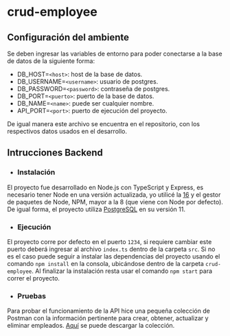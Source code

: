 # crud-employee

## Configuración del ambiente
Se deben ingresar las variables de entorno para poder conectarse a la base de datos de la siguiente forma:
  - DB_HOST=`<host>`: host de la base de datos.
  - DB_USERNAME=`<username>`: usuario de postgres.
  - DB_PASSWORD=`<password>`: contraseña de postgres.
  - DB_PORT=`<puerto>`: puerto de la base de datos.
  - DB_NAME=`<name>`: puede ser cualquier nombre.
  - API_PORT=`<port>`: puerto de ejecución del proyecto.

De igual manera este archivo se encuentra en el repositorio, con los respectivos datos usados en el desarrollo.

## Intrucciones Backend

- ### Instalación
El proyecto fue desarrollado en Node.js con TypeScript y Express, es necesario tener Node en una versión actualizada, yo utilicé la [16](https://nodejs.org/es/download/) y el gestor de paquetes de Node, NPM, mayor a la 8 (que viene con Node por defecto). De igual forma, el proyecto utiliza [PostgreSQL](https://www.postgresql.org/about/news/postgresql-11-released-1894/) en su versión 11.

- ### Ejecución
El proyecto corre por defecto en el puerto `1234`, si requiere cambiar este puerto deberá ingresar al archivo `index.ts` dentro de la carpeta `src`. Si no es el caso puede seguir a instalar las dependencias del proyecto usando el comando `npm install` en la consola, ubicándose dentro de la carpeta `crud-employee`. Al finalizar la instalación resta usar el comando `npm start` para correr el proyecto.

- ### Pruebas
Para probar el funcionamiento de la API hice una pequeña colección de Postman con la información pertinente para crear, obtener, actualizar y eliminar empleados. [Aquí](https://www.getpostman.com/collections/c9d859a34ccc00081dd9) se puede descargar la colección.
